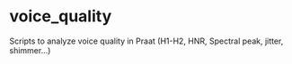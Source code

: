 # voice_quality
Scripts to analyze voice quality in Praat (H1-H2, HNR, Spectral peak, jitter, shimmer...)
